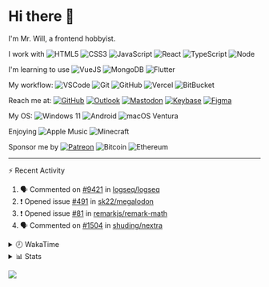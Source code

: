 # Hi there 👋

I'm Mr. Will, a frontend hobbyist.

I work with ![HTML5](https://img.shields.io/badge/HTML5-E34F26.svg?logo=html5&logoColor=white) ![CSS3](https://img.shields.io/badge/CSS3-1572B6.svg?logo=css3&logoColor=white) ![JavaScript](https://img.shields.io/badge/JavaScript-F7DF1E.svg?logo=javascript&logoColor=black) ![React](https://img.shields.io/badge/React-20232a.svg?logo=react&logoColor=61DAFB) ![TypeScript](https://img.shields.io/badge/TypeScript-007ACC.svg?logo=typescript&logoColor=white) ![Node](https://img.shields.io/badge/Node.js-43853D.svg?logo=node.js&logoColor=white)

I'm learning to use ![VueJS](https://img.shields.io/badge/Vue.js-35495e.svg?logo=vue.js&logoColor=4FC08D) ![MongoDB](https://img.shields.io/badge/MongoDB-4ea94b.svg?logo=mongodb&logoColor=white) ![Flutter](https://img.shields.io/badge/Flutter-02569B.svg?logo=flutter&logoColor=white)

My workflow: ![VSCode](https://img.shields.io/badge/VS%20Code-007ACC?logo=visual-studio-code&logoColor=white) ![Git](https://img.shields.io/badge/Git-black?logo=git) ![GitHub](https://img.shields.io/badge/GitHub-181717.svg?logo=github&logoColor=white) ![Vercel](https://img.shields.io/badge/Vercel-333?logo=vercel) ![BitBucket](https://img.shields.io/badge/BitBucket-darkblue?logo=bitbucket)

Reach me at: [![GitHub](https://img.shields.io/badge/GitHub-MrWillCom-181717.svg?logo=github&logoColor=white)](https://github.com/MrWillCom) [![Outlook](https://img.shields.io/badge/Outlook-mr.will.com%40outlook.com-0078D4?logo=microsoft-outlook&logoColor=white)](mailto:mr.will.com@outlook.com) [![Mastodon](https://img.shields.io/badge/Mastodon-@MrWillCom@noc.social-3088D4?logo=mastodon&logoColor=white)](https://noc.social/@MrWillCom) [![Keybase](https://img.shields.io/badge/Keybase-mrwillcom-33A0FF?logo=keybase&logoColor=white)](https://keybase.io/mrwillcom) [![Figma](https://img.shields.io/badge/Figma-MrWillCom-F24E1E?logo=figma&logoColor=white)](https://figma.com/@MrWillCom)

My OS: ![Windows 11](https://img.shields.io/badge/Windows%2011-0078D6?logo=microsoft&logoColor=white) ![Android](https://img.shields.io/badge/Android-3DDC84?logo=android&logoColor=white) ![macOS Ventura](https://img.shields.io/badge/macOS%20Ventura-242524?logo=apple&logoColor=white)

Enjoying ![Apple Music](https://img.shields.io/badge/-Apple%20Music-FA243C.svg?logo=apple-music&logoColor=white) ![Minecraft](https://img.shields.io/badge/Minecraft-JE%201.19.2-62B47A.svg?logo=mojang-studios&logoColor=white)

Sponsor me by [![Patreon](https://img.shields.io/badge/Patreon-MrWillCom-F96854.svg?logo=patreon&logoColor=white)](https://www.patreon.com/MrWillCom) ![Bitcoin](https://img.shields.io/badge/Bitcoin-bc1qd8w0qdjdj8gy6nr4cwvfywsv7w7ysqzwdf7sm5-000000.svg?logo=bitcoin&logoColor=white) ![Ethereum](https://img.shields.io/badge/Ethereum-0x44Baea5016C461aA838ff9B369A60246A9a540Eb-3C3C3D.svg?logo=ethereum&logoColor=white)

---

⚡ Recent Activity

<!--START_SECTION:activity-->
1. 🗣 Commented on [#9421](https://github.com/logseq/logseq/issues/9421) in [logseq/logseq](https://github.com/logseq/logseq)
2. ❗ Opened issue [#491](https://github.com/sk22/megalodon/issues/491) in [sk22/megalodon](https://github.com/sk22/megalodon)
3. ❗️ Opened issue [#81](https://github.com/remarkjs/remark-math/issues/81) in [remarkjs/remark-math](https://github.com/remarkjs/remark-math)
4. 🗣 Commented on [#1504](https://github.com/shuding/nextra/issues/1504) in [shuding/nextra](https://github.com/shuding/nextra)
<!--END_SECTION:activity-->

<details>
<summary>🕗 WakaTime</summary>

<!--START_SECTION:waka-->
![Code Time](http://img.shields.io/badge/Code%20Time-345%20hrs%2041%20mins-blue)

**I'm a Night 🦉** 

```text
🌞 Morning                268 commits         ███░░░░░░░░░░░░░░░░░░░░░░   12.72 % 
🌆 Daytime                763 commits         █████████░░░░░░░░░░░░░░░░   36.21 % 
🌃 Evening                1037 commits        ████████████░░░░░░░░░░░░░   49.22 % 
🌙 Night                  39 commits          ░░░░░░░░░░░░░░░░░░░░░░░░░   01.85 % 
```
📅 **I'm Most Productive on Sunday** 

```text
Monday                   211 commits         ███░░░░░░░░░░░░░░░░░░░░░░   10.01 % 
Tuesday                  273 commits         ███░░░░░░░░░░░░░░░░░░░░░░   12.96 % 
Wednesday                327 commits         ████░░░░░░░░░░░░░░░░░░░░░   15.52 % 
Thursday                 270 commits         ███░░░░░░░░░░░░░░░░░░░░░░   12.81 % 
Friday                   264 commits         ███░░░░░░░░░░░░░░░░░░░░░░   12.53 % 
Saturday                 374 commits         ████░░░░░░░░░░░░░░░░░░░░░   17.75 % 
Sunday                   388 commits         █████░░░░░░░░░░░░░░░░░░░░   18.41 % 
```


📊 **This Week I Spent My Time On** 

```text
🕑︎ Time Zone: Asia/Shanghai

💬 Programming Languages: 
No Activity Tracked This Week

🔥 Editors: 
No Activity Tracked This Week

💻 Operating System: 
No Activity Tracked This Week
```

**I Mostly Code in JavaScript** 

```text
JavaScript               23 repos            █████████████░░░░░░░░░░░░   51.11 % 
CSS                      6 repos             ███░░░░░░░░░░░░░░░░░░░░░░   13.33 % 
TypeScript               5 repos             ███░░░░░░░░░░░░░░░░░░░░░░   11.11 % 
Dart                     1 repo              █░░░░░░░░░░░░░░░░░░░░░░░░   02.22 % 
MDX                      1 repo              █░░░░░░░░░░░░░░░░░░░░░░░░   02.22 % 
```




 Last Updated on 09/07/2023 18:39:05 UTC
<!--END_SECTION:waka-->

</details>

<details>
  <summary>📊 Stats</summary>
  <img src="https://github-readme-stats.vercel.app/api?username=MrWillCom&hide_title=true&show_icons=true&count_private=true&include_all_commits=true" alt="Stats">
  <img src="https://api.githubtrends.io/user/svg/MrWillCom/langs?time_range=one_year&loc_metric=changed&compact=True&theme=classic" alt="Most used languages">
</details>

![](https://hit.yhype.me/github/profile?user_id=47271684)

